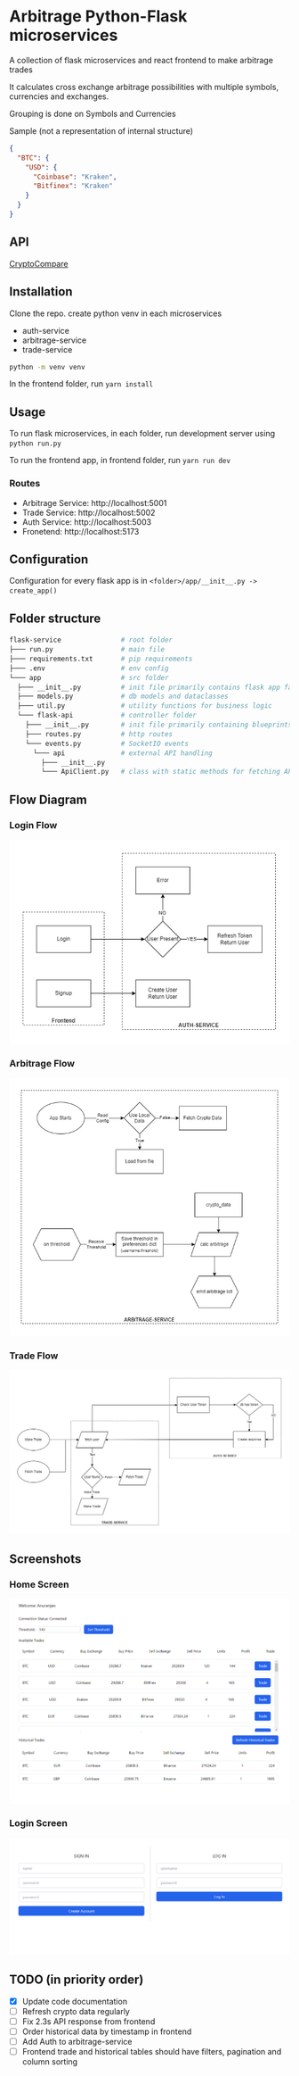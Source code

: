 # Arbitrage Python-Flask microservices

A collection of flask microservices and react frontend to make arbitrage trades

It calculates cross exchange arbitrage possibilities with multiple symbols, currencies and exchanges.

Grouping is done on Symbols and Currencies

Sample (not a representation of internal structure)

```json
{
  "BTC": {
    "USD": {
      "Coinbase": "Kraken",
      "Bitfinex": "Kraken"
    }
  }
}
```

## API

[CryptoCompare](https://www.cryptocompare.com)

## Installation

Clone the repo. create python venv in each microservices

- auth-service
- arbitrage-service
- trade-service

```bash
python -m venv venv
```

In the frontend folder, run `yarn install`

## Usage

To run flask microservices, in each folder, run development server using `python run.py`

To run the frontend app, in frontend folder, run `yarn run dev`

### Routes

- Arbitrage Service: http://localhost:5001
- Trade Service: http://localhost:5002
- Auth Service: http://localhost:5003
- Fronetend: http://localhost:5173

## Configuration

Configuration for every flask app is in `<folder>/app/__init__.py -> create_app()`

## Folder structure

```bash
flask-service               # root folder
├─── run.py                 # main file
├─── requirements.txt       # pip requirements
├─── .env                   # env config
└─── app                    # src folder
  ├─── __init__.py          # init file primarily contains flask app factory for main file
  ├─── models.py            # db models and dataclasses
  ├─── util.py              # utility functions for business logic
  └─── flask-api            # controller folder
    ├─── __init__.py        # init file primarily containing blueprints and routes/events
    ├─── routes.py          # http routes
    └─── events.py          # SocketIO events
      └─── api              # external API handling
        ├─── __init__.py
        └─── ApiClient.py   # class with static methods for fetching API data
```

## Flow Diagram

### Login Flow

![Login Flow](loginflow.png)

### Arbitrage Flow

![Arbitrage Flow](arbitrageflow.png)

### Trade Flow

![Trade Flow](tradeflow.png)

## Screenshots

### Home Screen

![Home Screen](home.png)

### Login Screen

![Login Screen](login.png)

## TODO (in priority order)

- [x] Update code documentation
- [ ] Refresh crypto data regularly
- [ ] Fix 2.3s API response from frontend
- [ ] Order historical data by timestamp in frontend
- [ ] Add Auth to arbitrage-service
- [ ] Frontend trade and historical tables should have filters, pagination and column sorting
